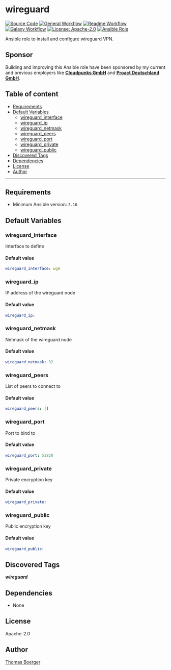 # wireguard

[![Source Code](https://img.shields.io/badge/github-source%20code-blue?logo=github&amp;logoColor=white)](https://github.com/rolehippie/wireguard)
[![General Workflow](https://github.com/rolehippie/wireguard/actions/workflows/general.yml/badge.svg)](https://github.com/rolehippie/wireguard/actions/workflows/general.yml)
[![Readme Workflow](https://github.com/rolehippie/wireguard/actions/workflows/readme.yml/badge.svg)](https://github.com/rolehippie/wireguard/actions/workflows/readme.yml)
[![Galaxy Workflow](https://github.com/rolehippie/wireguard/actions/workflows/galaxy.yml/badge.svg)](https://github.com/rolehippie/wireguard/actions/workflows/galaxy.yml)
[![License: Apache-2.0](https://img.shields.io/github/license/rolehippie/wireguard)](https://github.com/rolehippie/wireguard/blob/master/LICENSE)
[![Ansible Role](https://img.shields.io/badge/role-rolehippie.wireguard-blue)](https://galaxy.ansible.com/rolehippie/wireguard)

Ansible role to install and configure wireguard VPN.

## Sponsor

Building and improving this Ansible role have been sponsored by my current and previous employers like **[Cloudpunks GmbH](https://cloudpunks.de)** and **[Proact Deutschland GmbH](https://www.proact.eu)**.

## Table of content

- [Requirements](#requirements)
- [Default Variables](#default-variables)
  - [wireguard_interface](#wireguard_interface)
  - [wireguard_ip](#wireguard_ip)
  - [wireguard_netmask](#wireguard_netmask)
  - [wireguard_peers](#wireguard_peers)
  - [wireguard_port](#wireguard_port)
  - [wireguard_private](#wireguard_private)
  - [wireguard_public](#wireguard_public)
- [Discovered Tags](#discovered-tags)
- [Dependencies](#dependencies)
- [License](#license)
- [Author](#author)

---

## Requirements

- Minimum Ansible version: `2.10`


## Default Variables

### wireguard_interface

Interface to define

#### Default value

```YAML
wireguard_interface: wg0
```

### wireguard_ip

IP address of the wireguard node

#### Default value

```YAML
wireguard_ip:
```

### wireguard_netmask

Netmask of the wireguard node

#### Default value

```YAML
wireguard_netmask: 32
```

### wireguard_peers

List of peers to connect to

#### Default value

```YAML
wireguard_peers: []
```

### wireguard_port

Port to bind to

#### Default value

```YAML
wireguard_port: 51820
```

### wireguard_private

Private encryption key

#### Default value

```YAML
wireguard_private:
```

### wireguard_public

Public encryption key

#### Default value

```YAML
wireguard_public:
```

## Discovered Tags

**_wireguard_**


## Dependencies

- None

## License

Apache-2.0

## Author

[Thomas Boerger](https://github.com/tboerger)
